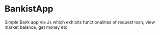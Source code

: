 # BankistApp

Simple Bank app via Js which exhibits functionalities of request loan, view market balance, get money etc
